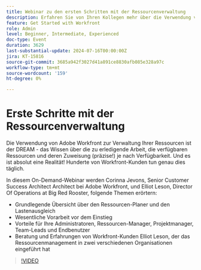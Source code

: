 ```yaml
---
title: Webinar zu den ersten Schritten mit der Ressourcenverwaltung
description: Erfahren Sie von Ihren Kollegen mehr über die Verwendung von Adobe Workfront für die Ressourcenverwaltung. Entdecken Sie Tipps von Experten zum Ressourcen-Planer, zum Arbeitslastausgleich und zur erfolgreichen Implementierung in unserem On-Demand-Webinar.
feature: Get Started with Workfront
role: Admin
level: Beginner, Intermediate, Experienced
doc-type: Event
duration: 3629
last-substantial-update: 2024-07-16T00:00:00Z
jira: KT-15816
source-git-commit: 3685a942f3027d41a891ce8830afb085e328a97c
workflow-type: tm+mt
source-wordcount: '159'
ht-degree: 0%

---
```



# Erste Schritte mit der Ressourcenverwaltung

Die Verwendung von Adobe Workfront zur Verwaltung Ihrer Ressourcen ist der DREAM - das Wissen über die zu erledigende Arbeit, die verfügbaren Ressourcen und deren Zuweisung (präzise!) je nach Verfügbarkeit. Und es ist absolut eine Realität! Hunderte von Workfront-Kunden tun genau dies täglich.

In diesem On-Demand-Webinar werden Corinna Jevons, Senior Customer Success Architect Architect bei Adobe Workfront, und Elliot Leson, Director Of Operations at Big Red Rooster, folgende Themen erörtern:

* Grundlegende Übersicht über den Ressourcen-Planer und den Lastenausgleich
* Wesentliche Vorarbeit vor dem Einstieg
* Vorteile für Ihre Administratoren, Ressourcen-Manager, Projektmanager, Team-Leads und Endbenutzer
* Beratung und Erfahrungen von Workfront-Kunden Elliot Leson, der das Ressourcenmanagement in zwei verschiedenen Organisationen eingeführt hat

>[!VIDEO](https://video.tv.adobe.com/v/3431010/?learn=on)
